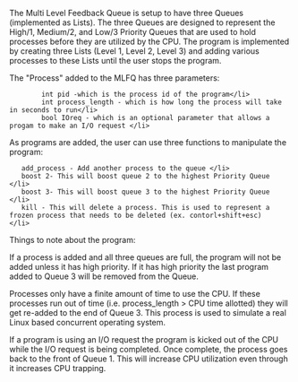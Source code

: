 The Multi Level Feedback Queue is setup to have three Queues (implemented as Lists). The three Queues are designed to represent the High/1, Medium/2, and Low/3 Priority
Queues that are used to hold processes before they are utilized by the CPU. The program is implemented by creating three Lists (Level 1, Level 2, Level 3)
and adding various processes to these Lists until the user stops the program.

 


The "Process" added to the MLFQ has three parameters:  

 
            int pid -which is the process id of the program</li>
            int process_length - which is how long the process will take in seconds to run</li>
            bool IOreq - which is an optional parameter that allows a progam to make an I/O request </li>


As programs are added, the user can use three functions to manipulate the program: 

       add_process - Add another process to the queue </li>
       boost 2- This will boost queue 2 to the highest Priority Queue </li>
       boost 3- This will boost queue 3 to the highest Priority Queue </li>
       kill - This will delete a process. This is used to represent a frozen process that needs to be deleted (ex. contorl+shift+esc)    </li>

Things to note about the program:

If a process is added and all three queues are full, the program will not be added unless it has high priority. If it has high priority
 the last program added to Queue 3 will be removed from the Queue.

Processes only have a finite amount of time to use the CPU. If these processes run out of time (i.e. process_length > CPU time allotted)
they will get re-added to the end of Queue 3. This process is used to simulate a real Linux based concurrent operating system.

If a program is using an I/O request the program is kicked out of the CPU while the I/O request is being completed. Once complete, the process goes back
to the front of Queue 1. This will increase CPU utilization even through it increases CPU trapping.
